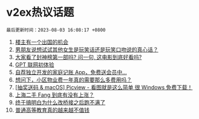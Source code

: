 # v2ex热议话题

`最后更新时间：2023-08-03 16:08:17 +0800`

1. [楼主有一个出国的机会](https://www.v2ex.com/t/961881)
1. [男朋友说想试试其他女生是玩笑话还是玩笑口吻说的真心话？](https://www.v2ex.com/t/962034)
1. [大家看了封神榜第一部吗? 问一句, 这电影到底好看吗?](https://www.v2ex.com/t/961966)
1. [GPT 联网初体验](https://www.v2ex.com/t/962006)
1. [自荐独立开发的家庭记账 App，免费送会员中...](https://www.v2ex.com/t/962025)
1. [想问下，小区物业费一年真的需要那么多费用吗？](https://www.v2ex.com/t/961995)
1. [[抽奖送码 & macOS] Picview - 看图就是这么简单 很 Windows 免费下载！](https://www.v2ex.com/t/961998)
1. [上海二手 Fang 到底有没有上涨？](https://www.v2ex.com/t/962016)
1. [终于搞明白为什么改桥接之后跑不满了](https://www.v2ex.com/t/961853)
1. [普通高等教育真的越来越不值钱](https://www.v2ex.com/t/961987)

